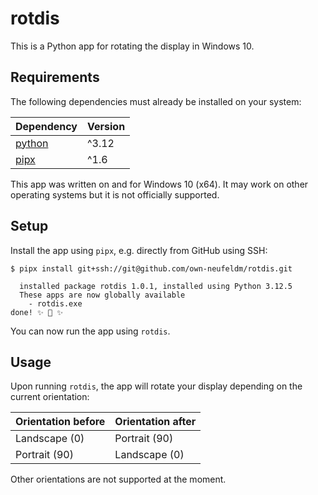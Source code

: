 # rotdis

This is a Python app for rotating the display in Windows 10.

## Requirements

The following dependencies must already be installed on your system:

| Dependency                                  | Version |
| ------------------------------------------- | ------- |
| [python](https://www.python.org/downloads/) | ^3.12   |
| [pipx](https://pipx.pypa.io/stable/)        | ^1.6    |

This app was written on and for Windows 10 (x64). It may work on other operating systems but it is
not officially supported.

## Setup

Install the app using `pipx`, e.g. directly from GitHub using SSH:

```
$ pipx install git+ssh://git@github.com/own-neufeldm/rotdis.git

  installed package rotdis 1.0.1, installed using Python 3.12.5
  These apps are now globally available
    - rotdis.exe
done! ✨ 🌟 ✨
```

You can now run the app using `rotdis`.

## Usage

Upon running `rotdis`, the app will rotate your display depending on the current orientation:

| Orientation before | Orientation after |
| ------------------ | ----------------- |
| Landscape (0)      | Portrait (90)     |
| Portrait (90)      | Landscape (0)     |

Other orientations are not supported at the moment.

